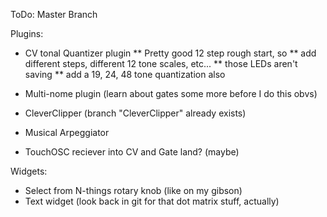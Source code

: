 ToDo: Master Branch

Plugins:
*  CV tonal Quantizer plugin
   ** Pretty good 12 step rough start, so
   ** add different steps, different 12 tone scales, etc...
   ** those LEDs aren't saving
   ** add a 19, 24, 48 tone quantization also
   
*  Multi-nome plugin (learn about gates some more before I do this obvs)
*  CleverClipper (branch "CleverClipper" already exists)
*  Musical Arpeggiator
*  TouchOSC reciever into CV and Gate land? (maybe)
  
Widgets:
*  Select from N-things rotary knob (like on my gibson)
*  Text widget (look back in git for that dot matrix stuff, actually)




